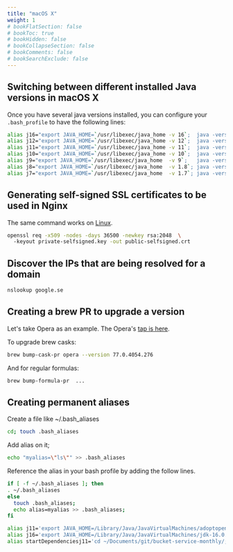 ```yaml
---
title: "macOS X"
weight: 1
# bookFlatSection: false
# bookToc: true
# bookHidden: false
# bookCollapseSection: false
# bookComments: false
# bookSearchExclude: false
---
```

## Switching between different installed Java versions in macOS X
Once you have several java versions installed, you can configure your `.bash_profile` to have the following lines:

``` bash
alias j16="export JAVA_HOME=`/usr/libexec/java_home -v 16`;  java -version"
alias j12="export JAVA_HOME=`/usr/libexec/java_home -v 12`;  java -version"
alias j11="export JAVA_HOME=`/usr/libexec/java_home -v 11`;  java -version"
alias j10="export JAVA_HOME=`/usr/libexec/java_home -v 10`;  java -version"
alias j9="export JAVA_HOME=`/usr/libexec/java_home  -v 9`;   java -version"
alias j8="export JAVA_HOME=`/usr/libexec/java_home  -v 1.8`; java -version"
alias j7="export JAVA_HOME=`/usr/libexec/java_home  -v 1.7`; java -version"
```

## Generating self-signed SSL certificates to be used in Nginx
The same command works on [Linux](../linux/).

``` bash
openssl req -x509 -nodes -days 36500 -newkey rsa:2048  \ 
  -keyout private-selfsigned.key -out public-selfsigned.crt
```

## Discover the IPs that are being resolved for a domain
``` bash
nslookup google.se
```

## Creating a brew PR to upgrade a version
Let's take Opera as an example. The Opera's [tap is here](https://github.com/Homebrew/homebrew-cask/blob/HEAD/Casks/opera.rb).

To upgrade brew casks:
``` bash
brew bump-cask-pr opera --version 77.0.4054.276
```

And for regular formulas:
``` bash
brew bump-formula-pr  ...
```

## Creating permanent aliases
Create a file like ~/.bash_aliases
``` bash
cd; touch .bash_aliases
```
Add alias on it;
``` bash
echo "myalias=\"ls\"" >> .bash_aliases
```

Reference the alias in your bash profile by adding the follow lines.
``` bash
if [ -f ~/.bash_aliases ]; then
. ~/.bash_aliases
else 
  touch .bash_aliases;
  echo alias=myalias >> .bash_aliases;
fi
```

``` bash
alias j11='export JAVA_HOME=/Library/Java/JavaVirtualMachines/adoptopenjdk-11.jdk/Contents/Home; java -version'
alias j16='export JAVA_HOME=/Library/Java/JavaVirtualMachines/jdk-16.0.2.jdk/Contents/Home; java -version'
alias startDependenciesj11='cd ~/Documents/git/bucket-service-monthly/; j11; ./gradlew startDependencies;'

```